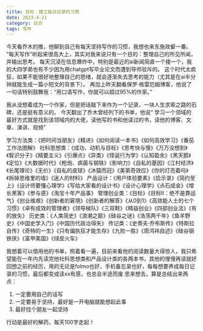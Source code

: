 ```yaml
---
title: 目标：建立每日记录的习惯
date: 2023-4-21
category: 日志
tags: 写作
---
```


今天看乔木的推，他聊到自己有每天坚持写作的习惯，我想也来东施效颦一番。
“每天写作”听起来很高大上，其实对我来说只有一个目的：整理自己的所见所闻，并输出思考。
每天沉浸在信息爆炸中，特别是最近的ai新闻简直一个接一个，我的大四学弟也有不少因为用chatgpt写毕业论文而遭到导师驳斥的。
这个时代太疯狂，如果不能很好地整理自己的思绪，就会逐渐失去思考的能力（尤其是在ai半分钟就能生成一篇小短文的背景下）。
再加上昨天翻看保罗·格雷厄姆博客，他说了一句话特别鼓舞我：“用口语写作，你就可以超过95%的作家。” 

我从没想着成为一个作家，但是把话敲下来作为一个记录，一块人生求索之路的石碑，还是挺有意义的。
今天翻出了乔木曾经列下的书单，他说“ 学习一个领域的最好方式就是找到该领域内的大佬，读他写的书和他读过的书，读他的博客、文章、演讲、视频”


学习方法类：《把时间当朋友》《精进》《如何阅读一本书》《如何高效学习》《番茄工作法图解》
社科思想类：《成功、动机与目标》《思考快与慢》《万万没想到》《智识分子》《精要主义》《引爆点》《异类》《怪诞行为学》《认知盈余》《黑天鹅》《定位》《大数据时代》《枪炮、病菌与钢铁》《影响力》《自私的基因》《江村经济》《长尾理论》《无价》《自私的皮球》《沐猿而冠》《美第奇效应》《你的灯亮着吗》《拆掉思维里的墙》《迷人的材料》
产品设计：《用户体验要素》《启示录》《简约至上》《设计师要懂心理学》《写给大家看的设计书》《设计心理学》《点石成金》《增长黑客》《参与感》《淘宝十年产品事》
管理创业类：《目标》《目标Ⅱ：绝不是靠运气》《创业维艰》《创新者的窘境》《创新者的解答》《从0到1》《高效能人士的七个习惯》《卓有成效的管理者》《领导梯队》《三双鞋》《精益创业》《四部创业法》《有的放矢》
历史类：《人类简史》《浪潮之巅》《硅谷之谜》《浩荡两千年》《鱼羊野史》《中国史学入门》《中国历代政治得失》
传记类：《史蒂夫·乔布斯传》《特斯拉自传》《奇特的一生》《只有偏执狂才能生存》《九败一胜》《周鸿祎自述》《硅谷钢铁侠》《富甲美国》《绿皮火车》


我想着可以借用他的书单，照着看一遍，目前来看他的阅读数量大得惊人，我只希望能在一年内先读完他社科思想类和产品设计类的各两本书，其他的慢慢再读就好
回想之前的经历，用的无论是folmo也好，手机备忘录也好，每每想要养成每日记录的习惯，最后都变成读xx有感，也总会半途而废
思来想去，算是总结出来两点：
1. 一定要用自己的话写
2. 一定要易于坚持，最好是一开电脑就能想起此事
3. 最好找个朋友一起坚持

行动是最好的解药，每天100字走起！
